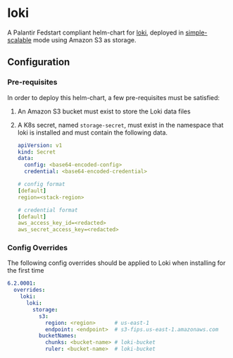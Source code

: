 # loki

A Palantir Fedstart compliant helm-chart for [loki](https://github.com/grafana/loki), deployed in [simple-scalable](https://grafana.com/docs/loki/latest/get-started/deployment-modes/#simple-scalable) mode using Amazon S3 as storage.

## Configuration

### Pre-requisites

In order to deploy this helm-chart, a few pre-requisites must be satisfied:

1. An Amazon S3 bucket must exist to store the Loki data files
2. A K8s secret, named `storage-secret`, must exist in the namespace that loki is installed and must contain the following data.

   ```yaml
   apiVersion: v1
   kind: Secret
   data:
     config: <base64-encoded-config>
     credential: <base64-encoded-credential>
   ```

   ```yaml
   # config format
   [default]
   region=<stack-region>
   ```

   ```yaml
   # credential format
   [default]
   aws_access_key_id=<redacted>
   aws_secret_access_key=<redacted>
   ```

### Config Overrides

The following config overrides should be applied to Loki when installing for the first time

```yaml
6.2.0001:
  overrides:
    loki:
      loki:
        storage:
          s3:
            region: <region>      # us-east-1
            endpoint: <endpoint>  # s3-fips.us-east-1.amazonaws.com
          bucketNames:
            chunks: <bucket-name> # loki-bucket
            ruler: <bucket-name>  # loki-bucket
```
